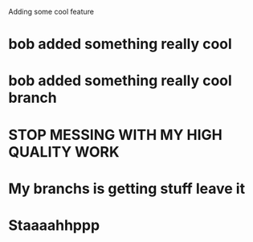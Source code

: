 Adding some cool feature
# bob added something really cool
# bob added something really cool branch
# STOP MESSING WITH MY HIGH QUALITY WORK
# My branchs is getting stuff leave it
# Staaaahhppp
